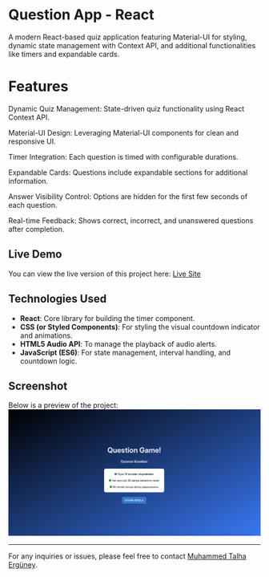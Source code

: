 # Question App - React

A modern React-based quiz application featuring Material-UI for styling, dynamic state management with Context API, and additional functionalities like timers and expandable cards.

# Features

Dynamic Quiz Management: State-driven quiz functionality using React Context API.

Material-UI Design: Leveraging Material-UI components for clean and responsive UI.

Timer Integration: Each question is timed with configurable durations.

Expandable Cards: Questions include expandable sections for additional information.

Answer Visibility Control: Options are hidden for the first few seconds of each question.

Real-time Feedback: Shows correct, incorrect, and unanswered questions after completion.

## Live Demo
You can view the live version of this project here: [Live Site](https://gleeful-meerkat-251418.netlify.app/)

## Technologies Used

- **React**: Core library for building the timer component.
- **CSS (or Styled Components)**: For styling the visual countdown indicator and animations.
- **HTML5 Audio API**: To manage the playback of audio alerts.
- **JavaScript (ES6)**: For state management, interval handling, and countdown logic.

## Screenshot

Below is a preview of the project:
![QuestionApp](./public/screen-shot.png)

---

For any inquiries or issues, please feel free to contact [Muhammed Talha Ergüney](mailto:talhaergy@gmail.com).


